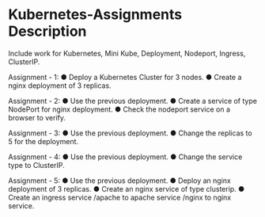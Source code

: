 # Kubernetes-Assignments Description
Include work for Kubernetes, Mini Kube, Deployment, Nodeport, Ingress, ClusterIP. 

Assignment - 1: 
● Deploy a Kubernetes Cluster for 3 nodes. 
● Create a nginx deployment of 3 replicas.

Assignment - 2:
● Use the previous deployment. 
● Create a service of type NodePort for nginx deployment. 
● Check the nodeport service on a browser to verify. 

Assignment - 3:
● Use the previous deployment. 
● Change the replicas to 5 for the deployment. 

Assignment - 4:
● Use the previous deployment.
● Change the service type to ClusterIP.

Assignment - 5:
● Use the previous deployment. 
● Deploy an nginx deployment of 3 replicas. 
● Create an nginx service of type clusterip. 
● Create an ingress service /apache to apache service /nginx to nginx service.
